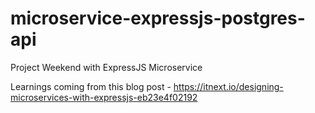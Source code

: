 # microservice-expressjs-postgres-api
Project Weekend with ExpressJS Microservice

Learnings coming from this blog post - https://itnext.io/designing-microservices-with-expressjs-eb23e4f02192